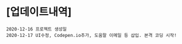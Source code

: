 # [업데이트내역]
```
2020-12-16 프로젝트 생성일
2020-12-17 UI수정, Codepen.io추가, 도움말 이메일 등 삽입. 본격 코딩 시작!









```
